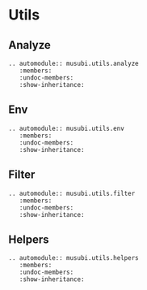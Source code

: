 # Utils

## Analyze

```{eval-rst}
.. automodule:: musubi.utils.analyze
   :members:
   :undoc-members:
   :show-inheritance:
```

## Env

```{eval-rst}
.. automodule:: musubi.utils.env
   :members:
   :undoc-members:
   :show-inheritance:
```

## Filter

```{eval-rst}
.. automodule:: musubi.utils.filter
   :members:
   :undoc-members:
   :show-inheritance:
```

## Helpers

```{eval-rst}
.. automodule:: musubi.utils.helpers
   :members:
   :undoc-members:
   :show-inheritance:
```